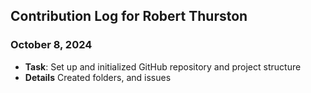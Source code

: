 ## Contribution Log for Robert Thurston

### October 8, 2024 
  - **Task**: Set up and initialized GitHub repository and project structure
  - **Details** Created folders, and issues

